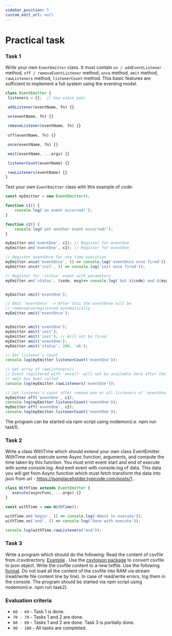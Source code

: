 ```yaml
---
sidebar_position: 5
custom_edit_url: null
---
```


# Practical task

### Task 1

Write your own `EventEmitter` class. It must contain `on / addEventListener` method, `off / removeEventListener` method, `once` method, `emit` method, `rawListeners` method, `listenerCount` method. This basic features are sufficient to implement a full system using the eventing model.


 ```js
class EventEmitter {
  listeners = {};  // key-value pair

  addListener(eventName, fn) {}
    
  on(eventName, fn) {}

  removeListener(eventName, fn) {}
    
  off(eventName, fn) {}

  once(eventName, fn) {}

  emit(eventName, ...args) {}

  listenerCount(eventName) {}

  rawListeners(eventName) {}
}
```

Test your own `EventEmitter` class with this example of code:


```js
const myEmitter = new EventEmitter();

function c1() {
    console.log('an event occurred!');
}

function c2() {
    console.log('yet another event occurred!');
}

myEmitter.on('eventOne', c1); // Register for eventOne
myEmitter.on('eventOne', c2); // Register for eventOne

// Register eventOnce for one time execution
myEmitter.once('eventOnce', () => console.log('eventOnce once fired'));
myEmitter.once('init', () => console.log('init once fired'));

// Register for 'status' event with parameters
myEmitter.on('status', (code, msg)=> console.log(`Got ${code} and ${msg}`));


myEmitter.emit('eventOne');

// Emit 'eventOnce' -> After this the eventOnce will be
// removed/unregistered automatically
myEmitter.emit('eventOnce');


myEmitter.emit('eventOne');
myEmitter.emit('init');
myEmitter.emit('init'); // Will not be fired
myEmitter.emit('eventOne');
myEmitter.emit('status', 200, 'ok');

// Get listener's count
console.log(myEmitter.listenerCount('eventOne'));

// Get array of rawListeners//
// Event registered with 'once()' will not be available here after the
// emit has been called
console.log(myEmitter.rawListeners('eventOne'));

// Get listener's count after remove one or all listeners of 'eventOne'
myEmitter.off('eventOne', c1);
console.log(myEmitter.listenerCount('eventOne'));
myEmitter.off('eventOne', c2);
console.log(myEmitter.listenerCount('eventOne'));
```

The program can be started via npm script using nodemon(i.e. npm run task1).

### Task 2

Write a class WithTime which should extend your own class EventEmitter. WithTime must execute some Async function, arguments, and compute the time taken by this function. You must emit event start and end of execute with some console.log. And emit event with console.log of data. This data you will get from Async function which must fetch transform the data into json from url - https://jsonplaceholder.typicode.com/posts/1 .


 ```js
class WithTime extends EventEmitter {
    execute(asyncFunc, ...args) {}
}

const withTime = new WithTime();

withTime.on('begin', () => console.log('About to execute'));
withTime.on('end', () => console.log('Done with execute'));

console.log(withTime.rawListeners("end"));
```

### Task 3

Write a program which should do the following: Read the content of csvfile from./csvdirectory. [Example](https://epa.ms/nodejs19-hw1-ex1) . Use the [csvtojson package](https://github.com/Keyang/node-csvtojson) to convert csvfile to json object.
Write the csvfile content to a new txtfile. Use the following [format](https://epa.ms/nodejs19-hw1-ex2). Do not load all the content of the csvfile into RAM via stream (read/write file content line by line). In case of read/write errors, log them in the console. The program should be started via npm script using nodemon(i.e. npm run task2).

### Evaluation criteria
- `60 - 69` - Task 1 is done.
- `70 - 79` - Tasks 1 and 2 are done.
- `80 - 89` - Tasks 1 and 2 are done. Task 3 is partially done.
- `90 - 100` - All tasks are completed.
